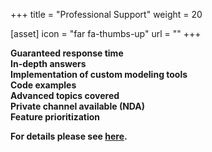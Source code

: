 +++
title = "Professional Support"
weight = 20

[asset]
  icon = "far fa-thumbs-up"
  url = ""
+++

**Guaranteed response time**\
**In-depth answers**\
**Implementation of custom modeling tools**\
**Code examples**\
**Advanced topics covered**\
**Private channel available (NDA)**\
**Feature prioritization**

**For details please see [here](https://eclipsesource.com/services/developer-support/).**
